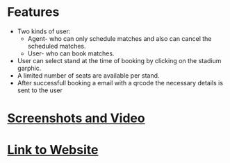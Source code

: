 <h1>Features</h1>
<ul>
    <li>Two kinds of user:
        <ul>
            <li>
                Agent- who can only schedule matches and also can cancel the scheduled matches.
            </li>
            <li>
                User- who can book matches.
            </li>
        </ul>
    </li>
    <li>
        User can select stand at the time of booking by clicking on the stadium garphic.
    </li>
    <li>A limited number of seats are available per stand.</li>
    <li>After successfull booking a email with a qrcode the necessary details is sent to the user</li>
</ul>
<a href="https://drive.google.com/open?id=1yl5D9hu7WgUkeWsY34ZvQyvIlvSGdd56"><h1>Screenshots and Video</h1></a>
<a href="https://blooming-crag-59452.herokuapp.com/"><h1>Link to Website</h1></a>
